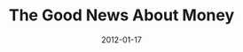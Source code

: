 ---
layout: media
category: media
series: "Big Bad Wolf"
title: "The Good News About Money"
date: 2012-01-17
description: "Chuck Mingo talks about how God is the opposite of the Big Bad Wolf."
video: "https://s3.amazonaws.com/crossroadsvideomessages/bigbadwolf_02.mp4"
video-poster: "https://www.crossroads.net/uploadedfiles/bigbadwolf_02_still.jpg"
---